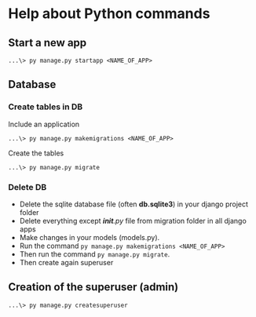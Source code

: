 # Help about Python commands

## Start a new app
```{shell}
...\> py manage.py startapp <NAME_OF_APP>
```

## Database
### Create tables in DB
Include an application
```{shell}
...\> py manage.py makemigrations <NAME_OF_APP>
```

Create the tables
```{shell}
...\> py manage.py migrate
```

### Delete DB
* Delete the sqlite database file (often **db.sqlite3**) in your django project folder
* Delete everything except *__init__.py* file from migration folder in all django apps
* Make changes in your models (models.py).
* Run the command `py manage.py makemigrations <NAME_OF_APP>`
* Then run the command `py manage.py migrate`.
* Then create again superuser

## Creation of the superuser (admin)
```{shell}
...\> py manage.py createsuperuser
```